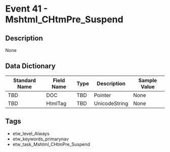 # Event 41 - Mshtml_CHtmPre_Suspend

## Description
None

## Data Dictionary
|Standard Name|Field Name|Type|Description|Sample Value|
|---|---|---|---|---|
|TBD|DOC|TBD|Pointer|None|None|
|TBD|HtmlTag|TBD|UnicodeString|None|None|

## Tags
* etw_level_Always
* etw_keywords_primarynav
* etw_task_Mshtml_CHtmPre_Suspend